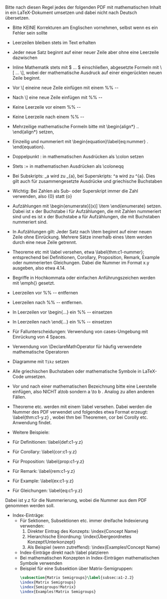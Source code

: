 Bitte nach diesen Regel jedes der folgenden PDF mit mathematischen Inhalt in ein LaTeX-Dokument umsetzen und dabei nicht nach Deutsch übersetzen.

- Bitte KEINE Korrekturen am Englischen vornehmen, selbst wenn es ein Fehler sein sollte

- Leerzeilen bleiben stets im Text erhalten

- Jeder neue Satz beginnt auf einer neuer Zeile aber ohne eine Leerzeile dazwischen

- Inline Mathematik stets mit $ ... $ einschließen, abgesetzte Formeln mit \\[ ... \\], wobei der mathematische Ausdruck auf einer eingerückten neuen Zeile beginnt. 

- Vor \\[ eineine neue Zeile einfügen mit einem  %% -- 

- Nach \\] eine neue Zeile einfügen mit %% -- 

- Keine Leerzeile vor einem %% --

- Keine Leerzeile nach einem %% --

- Mehrzeilige mathematische Formeln bitte mit \\begin{align\*} .. \\end{align\*} setzen, 

- Einzeilig und nummeriert mit \\begin{equation}\label{eq:nummer} . \\end{equation}.

- Doppelpunkt : in mathematischen Ausdrücken als \\colon setzen 

- Stets := in mathematischen Ausdrücken als \\coloneqq

- Bei Subskripts: \_a wird zu \_{a}, bei Superskripts: ^a wird zu ^{a}. Dies gilt auch für zusammengesetzte Ausdrücke und griechische Buchstaben

- Wichtig: Bei Zahlen als Sub- oder Superskript immer die Zahl verwenden, also {0} statt {o}

- Aufzählungen mit \\begin{enumerate}[(x)] \\item \\end{enumerate} setzen. Dabei ist x der Buchstabe i für Aufzählungen, die mit Zahlen nummeriert sind und es ist x der Buchstabe a für Aufzählungen, die mit Buchstaben nummeriert sind.

- In Aufzählungen gilt: Jeder Satz nach \\item beginnt auf einer neuen Zeile ohne Einrückung. Mehrere Sätze innerhalb eines \\item werden durch eine neue Zeile getrennt.

- Theoreme etc mit \\label versehen, etwa \\label{thm:c1-nummer}; entsprechend bei Definitionen, Corollary, Proposition, Remark, Example oder nummerierten Gleichungen. Dabei die Nummer im Format x.y ausgeben, also etwa 4.14.

- Begriffe in Hochkommata oder einfachen Anführungszeichen werden mit \\emph{} gesetzt.

- Leerzeilen vor %% -- entfernen

- Leerzeilen nach %% -- entfernen. 

- In Leerzeilen vor \\begin{...} ein %% -- einsetzen

- In Leerzeilen nach \\end{...} ein %% -- einsetzen

- Für Fallunterscheidungen: Verwendung von cases-Umgebung mit Einrückung von 4 Spaces.

- Verwendung von \DeclareMathOperator für häufig verwendete mathematische Operatoren

- Diagramme mit `Tikz` setzen

- Alle griechischen Buchstaben oder mathematische Symbole in LaTeX-Code umsetzen.

- Vor und nach einer mathematischen Bezeichnung bitte eine Leerstelle einfügen, also NICHT a\\tob sondern a \\to b . Analog zu allen anderen Fällen. 

- Theoreme etc. werden mit einem \\label versehen. Dabei werden die Nummer des PDF verwendet und folgendes etwa Format erzeugt: \\label{thm:c1-y.z} , wobei thm bei Theoremen, cor bei Corolly etc. Anwendung findet. 

- Weitere Beispiele: 

- Für Definitionen: \label{def:c1-y.z}
- Für Corollary: \label{cor:c1-y.z}
- Für Proposition: \label{prop:c1-y.z}
- Für Remark: \label{rem:c1-y.z}
- Für Example: \label{ex:c1-y.z}
- Für Gleichungen: \label{eq:c1-y.z}

Dabei ist y.z für die Nummerierung, wobei die Nummer aus dem PDF genommen werden soll.

- Index-Einträge:
  - Für Sektionen, Subsektionen etc. immer dreifache Indexierung verwenden:
    1. Direkter Eintrag des Konzepts: \index{Concept Name}
    2. Hierarchische Einordnung: \index{Übergeordnetes Konzept!Unterkonzept}
    3. Als Beispiel (wenn zutreffend): \index{Examples!Concept Name}
  - Index-Einträge direkt nach \label platzieren
  - Bei mathematischen Konzepten in Index-Einträgen mathematischen Symbole verwenden
  - Beispiel für eine Subsektion über Matrix-Semigruppen:
    ```latex
    \subsection{Matrix Semigroups}\label{subsec:a1-2.2}
    \index{Matrix Semigroups}
    \index{Semigroups!Matrix}
    \index{Examples!Matrix Semigroups}
    ```






